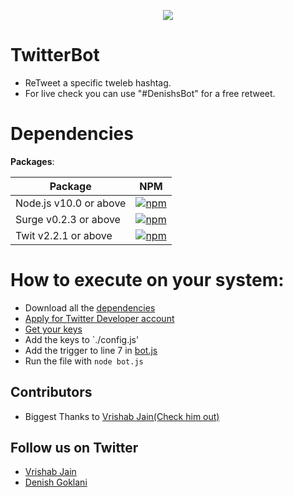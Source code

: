   <p align=center>
    <img src="https://help.twitter.com/content/dam/help-twitter/brand/logo.png"/>
  </p>
  
  
# TwitterBot
- ReTweet a specific tweleb hashtag.
- For live check you can use "#DenishsBot" for a free retweet.

# Dependencies

**Packages**: 


| Package       | NPM           |
| ------------- | ------------- |
|Node.js v10.0 or above| [![npm](https://img.shields.io/badge/Node-10.0.1%5E-blue)](https://nodejs.org/en/download/)|
|Surge v0.2.3 or above | [![npm](https://img.shields.io/badge/Surge-0.2.4%5E-blue)](https://www.npmjs.com/package/surge)|
|Twit v2.2.1 or above  | [![npm](https://img.shields.io/badge/Twit-2.2.1%5E-blue)](https://www.npmjs.com/package/twit)|


# How to execute on your system:
- Download all the [dependencies](https://github.com/sparkcoder157/TwitterBot/blob/master/README.md#dependencies)
- [Apply for Twitter Developer account](https://developer.twitter.com/en)
- [Get your keys](https://developer.twitter.com/en/apps)
- Add the keys to `./config.js'
- Add the trigger to line 7 in [bot.js](https://github.com/sparkcoder157/TwitterBot/blob/master/bot.js)
- Run the file with `node bot.js`

## Contributors
- Biggest Thanks to [Vrishab Jain(Check him out)](https://github.com/dragoFireup)
## Follow us on Twitter
- [Vrishab Jain](https://twitter.com/drago_fireup)
- [Denish Goklani](https://twitter.com/sparkcoder_)
